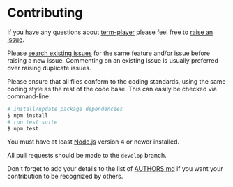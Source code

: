 # Contributing

If you have any questions about [term-player](https://github.com/neocotic/term-player) please feel free to
[raise an issue](https://github.com/neocotic/term-player/issues/new).

Please [search existing issues](https://github.com/neocotic/term-player/issues) for the same feature and/or issue before
raising a new issue. Commenting on an existing issue is usually preferred over raising duplicate issues.

Please ensure that all files conform to the coding standards, using the same coding style as the rest of the code base.
This can easily be checked via command-line:

``` bash
# install/update package dependencies
$ npm install
# run test suite
$ npm test
```

You must have at least [Node.js](https://nodejs.org) version 4 or newer installed.

All pull requests should be made to the `develop` branch.

Don't forget to add your details to the list of
[AUTHORS.md](https://github.com/neocotic/term-player/blob/master/AUTHORS.md) if you want your contribution to be
recognized by others.
